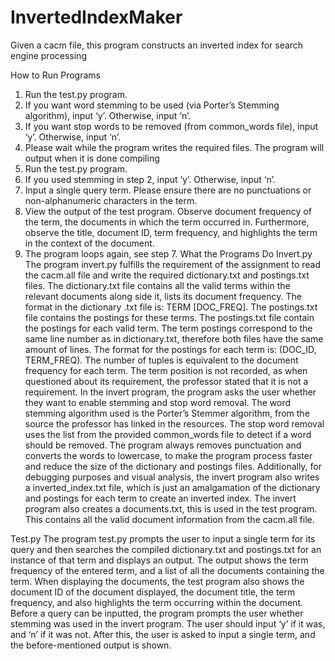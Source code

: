 # InvertedIndexMaker
Given a cacm file, this program constructs an inverted index for search engine processing

How to Run Programs
1.	Run the test.py program.
2.	If you want word stemming to be used (via Porter’s Stemming algorithm), input ‘y’. Otherwise, input ‘n’.
3.	If you want stop words to be removed (from common_words file), input ‘y’. Otherwise, input ‘n’. 
4.	Please wait while the program writes the required files. The program will output when it is done compiling
5.	Run the test.py program.
6.	If you used stemming in step 2, input ‘y’. Otherwise, input ‘n’. 
7.	Input a single query term. Please ensure there are no punctuations or non-alphanumeric characters in the term. 
8.	View the output of the test program. Observe document frequency of the term, the documents in which the term occurred in. Furthermore, observe the title, document ID, term frequency, and highlights the term in the context of the document. 
9.	The program loops again, see step 7.
What the Programs Do
Invert.py
The program invert.py fulfills the requirement of the assignment to read the cacm.all file and write the required dictionary.txt and postings.txt files. 
The dictionary.txt file contains all the valid terms within the relevant documents along side it, lists its document frequency. The format in the dictionary .txt file is: TERM [DOC_FREQ]. The postings.txt file contains the postings for these terms. 
The postings.txt file contain the postings for each valid term. The term postings correspond to the same line number as in dictionary.txt, therefore both files have the same amount of lines. The format for the postings for each term is: (DOC_ID, TERM_FREQ). The number of tuples is equivalent to the document frequency for each term. The term position is not recorded, as when questioned about its requirement, the professor stated that it is not a requirement.
In the invert program, the program asks the user whether they want to enable stemming and stop word removal. The word stemming algorithm used is the Porter’s Stemmer algorithm, from the source the professor has linked in the resources. The stop word removal uses the list from the provided common_words file to detect if a word should be removed. The program always removes punctuation and converts the words to lowercase, to make the program process faster and reduce the size of the dictionary and postings files.
Additionally, for debugging purposes and visual analysis, the invert program also writes a inverted_index.txt file, which is just an amalgamation of the dictionary and postings for each term to create an inverted index. The invert program also creates a documents.txt, this is used in the test program. This contains all the valid document information from the cacm.all file.  

Test.py
The program test.py prompts the user to input a single term for its query and then searches the compiled dictionary.txt and postings.txt for an instance of that term and displays an output. The output shows the term frequency of the entered term, and a list of all the documents containing the term. When displaying the documents, the test program also shows the document ID of the document displayed, the document title, the term frequency, and also highlights the term occurring within the document.
Before a query can be inputted, the program prompts the user whether stemming was used in the invert program. The user should input ‘y’ if it was, and ‘n’ if it was not. After this, the user is asked to input a single term, and the before-mentioned output is shown. 
